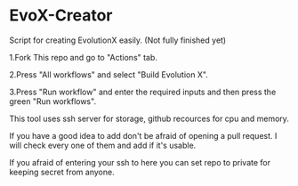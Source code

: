 # EvoX-Creator
Script for creating EvolutionX easily. (Not fully finished yet)

1.Fork This repo and go to "Actions" tab.

2.Press "All workflows" and select "Build Evolution X".

3.Press "Run workflow" and enter the required inputs and then press the green "Run workflows".

This tool uses ssh server for storage, github recources for cpu and memory.

If you have a good idea to add don't be afraid of opening a pull request. I will check every one of them and add if it's usable.

If you afraid of entering your ssh to here you can set repo to private for keeping secret from anyone.

